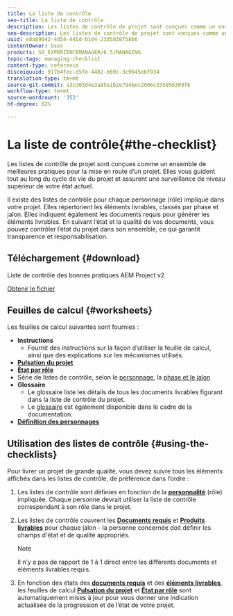 ```yaml
---
title: La liste de contrôle
seo-title: La liste de contrôle
description: Les listes de contrôle de projet sont conçues comme un ensemble de meilleures pratiques pour la mise en route d’un projet. Elles vous guident tout au long du cycle de vie du projet et assurent une surveillance de niveau supérieur de votre état actuel.
seo-description: Les listes de contrôle de projet sont conçues comme un ensemble de meilleures pratiques pour la mise en route d’un projet. Elles vous guident tout au long du cycle de vie du projet et assurent une surveillance de niveau supérieur de votre état actuel.
uuid: e8ab9042-4d54-445d-b104-23d5d38f58b6
contentOwner: User
products: SG_EXPERIENCEMANAGER/6.5/MANAGING
topic-tags: managing-checklist
content-type: reference
discoiquuid: 917b4fec-d5fe-4402-b69c-3c9645e6f934
translation-type: tm+mt
source-git-commit: a3c303d4e3a85e1b2e794bec2006c335056309fb
workflow-type: tm+mt
source-wordcount: '352'
ht-degree: 82%

---
```



# La liste de contrôle{#the-checklist}

Les listes de contrôle de projet sont conçues comme un ensemble de meilleures pratiques pour la mise en route d’un projet. Elles vous guident tout au long du cycle de vie du projet et assurent une surveillance de niveau supérieur de votre état actuel.

Il existe des listes de contrôle pour chaque personnage (rôle) impliqué dans votre projet. Elles répertorient les éléments livrables, classés par phase et jalon. Elles indiquent également les documents requis pour générer les éléments livrables. En suivant l’état et la qualité de vos documents, vous pouvez contrôler l’état du projet dans son ensemble, ce qui garantit transparence et responsabilisation.

## Téléchargement {#download}

Liste de contrôle des bonnes pratiques AEM Project v2

[Obtenir le fichier](assets/aem_project_bp_checklistv2.xlsx)

## Feuilles de calcul {#worksheets}

Les feuilles de calcul suivantes sont fournies :

* **Instructions**
   * Fournit des instructions sur la façon d’utiliser la feuille de calcul, ainsi que des explications sur les mécanismes utilisés.
* **[Pulsation du projet](/help/managing/best-practices.md#project-heartbeat-dashboard)**
* **[État par rôle](/help/managing/best-practices.md#status-by-role)**
* Série de listes de contrôle, selon le [personnage](/help/managing/best-practices.md#persona), la [phase et le jalon](/help/managing/best-practices.md#phases-and-milestones)
* **Glossaire**
   * Le glossaire liste les détails de tous les documents livrables figurant dans la liste de contrôle du projet.
   * Le [glossaire](/help/managing/best-practices-glossary.md) est également disponible dans le cadre de la documentation.
* **[Définition des personnages](/help/managing/best-practices.md#persona)**

## Utilisation des listes de contrôle  {#using-the-checklists}

Pour livrer un projet de grande qualité, vous devez suivre tous les éléments affichés dans les listes de contrôle, de préférence dans l’ordre :

1. Les listes de contrôle sont définies en fonction de la **[personnalité](/help/managing/best-practices.md#persona)** (rôle) impliquée. Chaque personne devrait utiliser la liste de contrôle correspondant à son rôle dans le projet.
1. Les listes de contrôle couvrent les **[Documents requis](/help/managing/best-practices.md#required-documents)** et **[Produits livrables](/help/managing/best-practices.md#deliverables)** pour chaque jalon - la personne concernée doit définir les champs d&#39;état et de qualité appropriés.

   >[!NOTE]
   >
   >Il n’y a pas de rapport de 1 à 1 direct entre les différents documents et éléments livrables requis.

1. En fonction des états des **[documents requis](/help/managing/best-practices.md#required-documents)** et des **[éléments livrables](/help/managing/best-practices.md#deliverables)**, les feuilles de calcul **[Pulsation du projet](/help/managing/best-practices.md#project-heartbeat-dashboard)** et **[État par rôle](/help/managing/best-practices.md#status-by-role)** sont automatiquement mises à jour pour vous donner une indication actualisée de la progression et de l’état de votre projet.